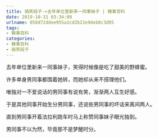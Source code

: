 ```yaml
---
title: 搞笑段子->去年单位里新来一同事妹子 | 糗事百科
date: 2019-10-31 03:34:09
urlname: 050d72ddee955a2cd2b22e9deb8c3d05
tags: 
- 糗事百科
categories:
- 糗事百科
- 搞笑段子
---
```

去年单位里新来一同事妹子，笑得时候像是吃了甜美的野蜂蜜。

许多单身男同事都围着她转，而她却从来不搭理他们。

唯独对一不爱说话的男同事有说有笑，渐渐两人互生好感。

于是其他同事开始生分男同事，还说些男同事的坏话来离间两人。

直到男同事开着法拉利跑车时马上称赞同事妹子眼光独到。

男同事不以为然，毕竟那不是梦醒时分。


